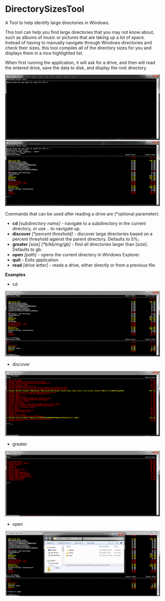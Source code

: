 # DirectorySizesTool
A Tool to help identify large directories in Windows.

This tool can help you find large directories that you may not know about, such as albums of music or pictures that are taking up a lot
of space.
Instead of having to manually navigate through Windows directories and check their sizes, this tool compiles all of the directory sizes
for you and displays them in a nice highlighted list.

When first running the application, it will ask for a drive, and then will read the entered drive, save the data to disk, and display the root directory.

<img src="./screenshots/FirstOpen.png" title="first run view"/>

<img src="./screenshots/InitialRead.png" title="root directory view"/>

Commands that can be used after reading a drive are (*optional parameter):
- <strong>cd</strong> <i>[subdirectory name]</i> - navigate to a subdirectory in the current directory, or use .. to navigate up.
- <strong>discover</strong> <i>[*percent threshold]</i> - discover large directories based on a percent threshold against the parent directory. Defaults to
5%;
- <strong>greater</strong> <i>[size] [*b/kb/mg/gb]</i> - find all directories larger than [size]. Defaults to gb.
- <strong>open</strong> <i>[path]</i> - opens the current directory in Windows Explorer.
- <strong>quit</strong> - Exits application.
- <strong>read</strong> <i>[drive letter]</i> - reads a drive, either directly or from a previous file.

<strong>Examples</strong>

- cd
<img src="./screenshots/cd.png" title="cd example"/>

- discover
<img src="./screenshots/discover.png" title="discover example"/>

- greater
<img src="./screenshots/greater.png" title="greater example"/>

- open
<img src="./screenshots/open.png" title="open example"/>
